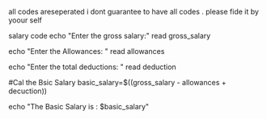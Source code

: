 all codes areseperated
i dont 
guarantee to have all codes . please fide it by yoour self


salary code
echo "Enter the gross salary:"
read gross_salary

echo "Enter the Allowances: "
read allowances

echo "Enter the total deductions: "
read deduction

#Cal the Bsic Salary
basic_salary=$((gross_salary - allowances + decuction))

echo "The Basic Salary is : $basic_salary"
